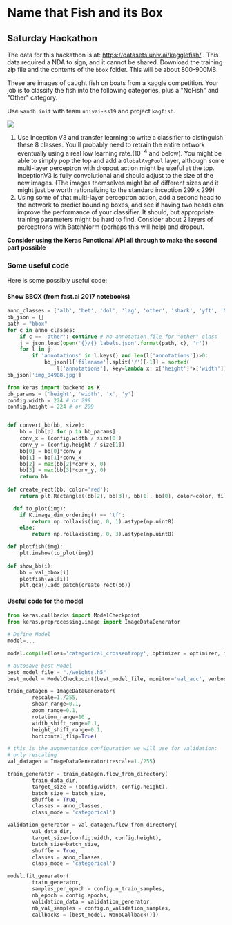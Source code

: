 # Name that Fish and its Box

## Saturday Hackathon

The data for this hackathon is at: https://datasets.univ.ai/kagglefish/ . This data required a NDA to sign, and it cannot be shared. Download the training zip file and the contents of the `bbox` folder. This will be about 800-900MB.

These are images of caught fish on boats from a kaggle competition. Your job is to classify the fish into the following categories, plus a "NoFish" and "Other" category.

Use `wandb init` with team `univai-ss19` and project `kagfish`.

![](species-ref-key.jpg)

1. Use Inception V3 and transfer learning to write a classifier to distinguish these 8 classes. You'll probably need to retrain the entire network eventually using a real low learning rate.($10^{-4}$ and below). You might be able to simply pop the top and add a `GlobalAvgPool` layer, although some multi-layer perceptron with dropout action might be useful at the top. InceptionV3 is fully convolutional and should adjust to the size of the new images.  (The images themselves might be of different sizes and it might just be worth rationalizing to the standard inception 299 x 299)
2. Using some of that multi-layer perceptron action, add a second head to the network to predict bounding boxes, and see if having two heads can improve the performance of your classifier. It should, but appropriate training parameters might be hard to find. Consider about 2  layers of perceptrons with BatchNorm (perhaps this will help) and dropout.

**Consider using the Keras Functional API all through to make the second part possible**



### Some useful code

Here is some possibly useful code:

#### Show BBOX (from fast.ai 2017 notebooks)

```python
anno_classes = ['alb', 'bet', 'dol', 'lag', 'other', 'shark', 'yft', 'NoF']
bb_json = {}
path = "bbox"
for c in anno_classes:
    if c == 'other': continue # no annotation file for "other" class
    j = json.load(open('{}/{}_labels.json'.format(path, c), 'r'))
    for l in j:
        if 'annotations' in l.keys() and len(l['annotations'])>0:
            bb_json[l['filename'].split('/')[-1]] = sorted(
                l['annotations'], key=lambda x: x['height']*x['width'])[-1]
bb_json['img_04908.jpg']
```

```python
from keras import backend as K
bb_params = ['height', 'width', 'x', 'y']
config.width = 224 # or 299
config.height = 224 # or 299


def convert_bb(bb, size):
    bb = [bb[p] for p in bb_params]
    conv_x = (config.width / size[0])
    conv_y = (config.height / size[1])
    bb[0] = bb[0]*conv_y
    bb[1] = bb[1]*conv_x
    bb[2] = max(bb[2]*conv_x, 0)
    bb[3] = max(bb[3]*conv_y, 0)
    return bb
  
def create_rect(bb, color='red'):
    return plt.Rectangle((bb[2], bb[3]), bb[1], bb[0], color=color, fill=False, lw=3)

  def to_plot(img):
    if K.image_dim_ordering() == 'tf':
        return np.rollaxis(img, 0, 1).astype(np.uint8)
    else:
        return np.rollaxis(img, 0, 3).astype(np.uint8)

def plotfish(img):
    plt.imshow(to_plot(img))
    
def show_bb(i):
    bb = val_bbox[i]
    plotfish(val[i])
    plt.gca().add_patch(create_rect(bb))
```

#### Useful code for the model

```python
from keras.callbacks import ModelCheckpoint
from keras.preprocessing.image import ImageDataGenerator

# Define Model
model=...

model.compile(loss='categorical_crossentropy', optimizer = optimizer, metrics = ['accuracy'])

# autosave best Model
best_model_file = "./weights.h5"
best_model = ModelCheckpoint(best_model_file, monitor='val_acc', verbose = 1, save_best_only = True)

train_datagen = ImageDataGenerator(
        rescale=1./255,
        shear_range=0.1,
        zoom_range=0.1,
        rotation_range=10.,
        width_shift_range=0.1,
        height_shift_range=0.1,
        horizontal_flip=True)

# this is the augmentation configuration we will use for validation:
# only rescaling
val_datagen = ImageDataGenerator(rescale=1./255)

train_generator = train_datagen.flow_from_directory(
        train_data_dir,
        target_size = (config.width, config.height),
        batch_size = batch_size,
        shuffle = True,
        classes = anno_classes,
        class_mode = 'categorical')

validation_generator = val_datagen.flow_from_directory(
        val_data_dir,
        target_size=(config.width, config.height),
        batch_size=batch_size,
        shuffle = True,
        classes = anno_classes,
        class_mode = 'categorical')

model.fit_generator(
        train_generator,
        samples_per_epoch = config.n_train_samples,
        nb_epoch = config.epochs,
        validation_data = validation_generator,
        nb_val_samples = config.n_validation_samples,
        callbacks = [best_model, WanbCallback()])
```

